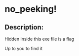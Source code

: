 
# no_peeking!
## Description:
<p>Hidden inside this exe file is a flag</p>
<p>Up to you to find it</p>



